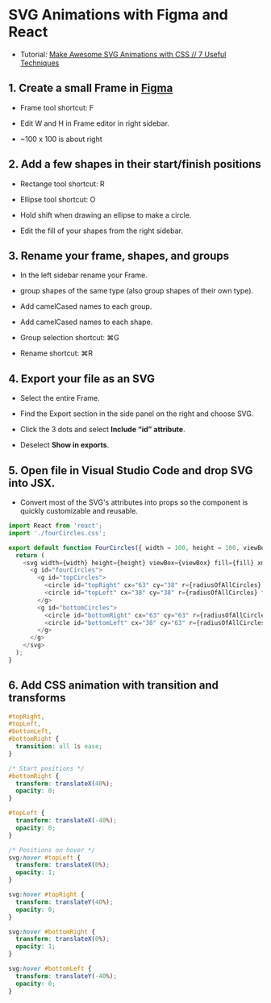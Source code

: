# SVG Animations with Figma and React

- Tutorial: [Make Awesome SVG Animations with CSS // 7 Useful Techniques](https://www.youtube.com/watch?v=UTHgr6NLeEw)

## 1. Create a small Frame in [Figma](https://www.figma.com/)

- Frame tool shortcut: F

- Edit W and H in Frame editor in right sidebar.

- ~100 x 100 is about right

## 2. Add a few shapes in their start/finish positions

- Rectange tool shortcut: R

- Ellipse tool shortcut: O

- Hold shift when drawing an ellipse to make a circle.

- Edit the fill of your shapes from the right sidebar.

## 3. Rename your frame, shapes, and groups

- In the left sidebar rename your Frame.

- group shapes of the same type (also group shapes of their own type).

- Add camelCased names to each group.

- Add camelCased names to each shape.

- Group selection shortcut: ⌘G

- Rename shortcut: ⌘R

## 4. Export your file as an SVG

- Select the entire Frame.

- Find the Export section in the side panel on the right and choose SVG.

- Click the 3 dots and select **Include “id” attribute**.

- Deselect **Show in exports**.

## 5. Open file in Visual Studio Code and drop SVG into JSX.

- Convert most of the SVG's attributes into props so the component is quickly customizable and reusable.

```javascript
import React from 'react';
import './fourCircles.css';

export default function FourCircles({ width = 100, height = 100, viewBox = '0 0 100 100', fill = 'none', radiusOfAllCircles = '25', topCirclesFill = '#8569F4', bottomCirclesFill = '#12DFD3', topCirclesFillOpacity = '0.5', bottomCirclesFillOpacity = '0.5' }) {
  return (
    <svg width={width} height={height} viewBox={viewBox} fill={fill} xmlns="http://www.w3.org/2000/svg">
      <g id="fourCircles">
        <g id="topCircles">
          <circle id="topRight" cx="63" cy="38" r={radiusOfAllCircles} fill={topCirclesFill} fill-opacity={topCirclesFillOpacity} />
          <circle id="topLeft" cx="38" cy="38" r={radiusOfAllCircles} fill={topCirclesFill} fill-opacity={topCirclesFillOpacity} />
        </g>
        <g id="bottomCircles">
          <circle id="bottomRight" cx="63" cy="63" r={radiusOfAllCircles} fill={bottomCirclesFill} fill-opacity={bottomCirclesFillOpacity} />
          <circle id="bottomLeft" cx="38" cy="63" r={radiusOfAllCircles} fill={bottomCirclesFill} fill-opacity={bottomCirclesFillOpacity} />
        </g>
      </g>
    </svg>
  );
}
```

## 6. Add CSS animation with transition and transforms

```css
#topRight,
#topLeft,
#bottomLeft,
#bottomRight {
  transition: all 1s ease;
}

/* Start positions */
#bottomRight {
  transform: translateX(40%);
  opacity: 0;
}

#topLeft {
  transform: translateX(-40%);
  opacity: 0;
}

/* Positions on hover */
svg:hover #topLeft {
  transform: translateX(0%);
  opacity: 1;
}

svg:hover #topRight {
  transform: translateY(40%);
  opacity: 0;
}

svg:hover #bottomRight {
  transform: translateX(0%);
  opacity: 1;
}

svg:hover #bottomLeft {
  transform: translateY(-40%);
  opacity: 0;
}
```
